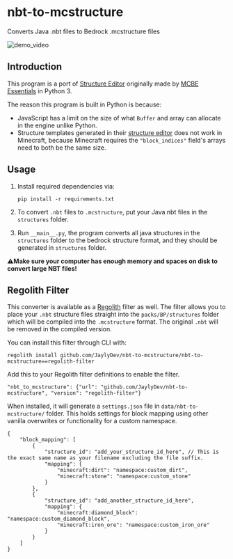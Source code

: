 # nbt-to-mcstructure
 Converts Java .nbt files to Bedrock .mcstructure files

![demo_video](./assets/demo_video.gif)

## Introduction

This program is a port of [Structure Editor](https://mcbe-essentials.github.io/structure-editor/) originally made by [MCBE Essentials](https://mcbe-essentials.github.io/) in Python 3.

The reason this program is built in Python is because:
- JavaScript has a limit on the size of what `Buffer` and array can allocate in the engine unlike Python.
- Structure templates generated in their [structure editor](https://mcbe-essentials.github.io/structure-editor/) does not work in Minecraft, because Minecraft requires the `"block_indices"` field's arrays need to both be the same size.

## Usage

1. Install required dependencies via:
    ```
    pip install -r requirements.txt
    ```

2. To convert `.nbt` files to `.mcstructure`, put your Java nbt files in the `structures` folder.

3. Run `__main__.py`, the program converts all java structures in the `structures` folder to the bedrock structure format, and they should be generated in `structures` folder.

⚠️**Make sure your computer has enough memory and spaces on disk to convert large NBT files!**

## Regolith Filter

This converter is available as a [Regolith](https://github.com/Bedrock-OSS/regolith) filter as well.
The filter allows you to place your `.nbt` structure files straight into the `packs/BP/structures` folder which will be compiled into the `.mcstructure` format. The original `.nbt` will be removed in the compiled version.

You can install this filter through CLI with:
```
regolith install github.com/JaylyDev/nbt-to-mcstructure/nbt-to-mcstructure==regolith-filter
```

Add this to your Regolith filter definitions to enable the filter.

```jsonc
"nbt_to_mcstructure": {"url": "github.com/JaylyDev/nbt-to-mcstructure", "version": "regolith-filter"}
```

When installed, it will generate a `settings.json` file in `data/nbt-to-mcstructure/` folder. This holds settings for block mapping using other vanilla overwrites or functionality for a custom namespace.
```jsonc
{
    "block_mapping": [
        {
            "structure_id": "add_your_structure_id_here", // This is the exact same name as your filename excluding the file suffix.
            "mapping": {
                "minecraft:dirt": "namespace:custom_dirt",
                "minecraft:stone": "namespace:custom_stone"
            }
        },
        {
            "structure_id": "add_another_structure_id_here",
            "mapping": {
                "minecraft:diamond_block": "namespace:custom_diamond_block",
                "minecraft:iron_ore": "namespace:custom_iron_ore"
            }
        }
    ]
}
```